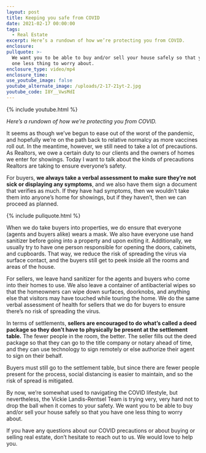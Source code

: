 ```yaml
---
layout: post
title: Keeping you safe from COVID
date: 2021-02-17 00:00:00
tags:
  - Real Estate
excerpt: Here’s a rundown of how we’re protecting you from COVID.
enclosure:
pullquote: >-
  We want you to be able to buy and/or sell your house safely so that you have
  one less thing to worry about.
enclosure_type: video/mp4
enclosure_time:
use_youtube_image: false
youtube_alternate_image: /uploads/2-17-21yt-2.jpg
youtube_code: I8Y__VwsMdI
---
```


{% include youtube.html %}

*Here’s a rundown of how we’re protecting you from COVID.*

It seems as though we’ve begun to ease out of the worst of the pandemic, and hopefully we’re on the path back to relative normalcy as more vaccines roll out. In the meantime, however, we still need to take a lot of precautions. As Realtors, we owe a certain duty to our clients and the owners of homes we enter for showings. Today I want to talk about the kinds of precautions Realtors are taking to ensure everyone’s safety.

For buyers, **we always take a verbal assessment to make sure they’re not sick or displaying any symptoms**, and we also have them sign a document that verifies as much. If they have had symptoms, then we wouldn’t take them into anyone’s home for showings, but if they haven’t, then we can proceed as planned.&nbsp;

{% include pullquote.html %}

When we do take buyers into properties, we do ensure that everyone (agents and buyers alike) wears a mask. We also have everyone use hand sanitizer before going into a property and upon exiting it. Additionally, we usually try to have one person responsible for opening the doors, cabinets, and cupboards. That way, we reduce the risk of spreading the virus via surface contact, and the buyers still get to peek inside all the rooms and areas of the house.&nbsp;

For sellers, we leave hand sanitizer for the agents and buyers who come into their homes to use. We also leave a container of antibacterial wipes so that the homeowners can wipe down surfaces, doorknobs, and anything else that visitors may have touched while touring the home. We do the same verbal assessment of health for sellers that we do for buyers to ensure there’s no risk of spreading the virus.

In terms of settlements, **sellers are encouraged to do what’s called a deed package so they don’t have to physically be present at the settlement table.** The fewer people in the room, the better. The seller fills out the deed package so that they can go to the title company or notary ahead of time, and they can use technology to sign remotely or else authorize their agent to sign on their behalf.&nbsp;

Buyers must still go to the settlement table, but since there are fewer people present for the process, social distancing is easier to maintain, and so the risk of spread is mitigated.

By now, we’re somewhat used to navigating the COVID lifestyle, but nevertheless, the Vickie Landis-Rentsel Team is trying very, very hard not to drop the ball when it comes to your safety. We want you to be able to buy and/or sell your house safely so that you have one less thing to worry about.

If you have any questions about our COVID precautions or about buying or selling real estate, don’t hesitate to reach out to us. We would love to help you.
